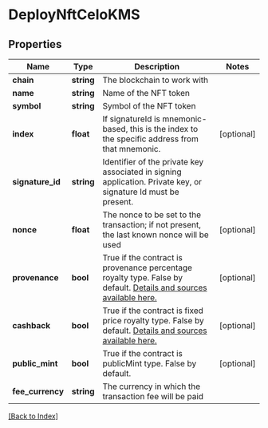 # DeployNftCeloKMS

## Properties

Name | Type | Description | Notes
------------ | ------------- | ------------- | -------------
**chain** | **string** | The blockchain to work with |
**name** | **string** | Name of the NFT token |
**symbol** | **string** | Symbol of the NFT token |
**index** | **float** | If signatureId is mnemonic-based, this is the index to the specific address from that mnemonic. | [optional]
**signature_id** | **string** | Identifier of the private key associated in signing application. Private key, or signature Id must be present. |
**nonce** | **float** | The nonce to be set to the transaction; if not present, the last known nonce will be used | [optional]
**provenance** | **bool** | True if the contract is provenance percentage royalty type. False by default. <a href="https://github.com/tatumio/smart-contracts" target="_blank">Details and sources available here.</a> | [optional]
**cashback** | **bool** | True if the contract is fixed price royalty type. False by default. <a href="https://github.com/tatumio/smart-contracts" target="_blank">Details and sources available here.</a> | [optional]
**public_mint** | **bool** | True if the contract is publicMint type. False by default. | [optional]
**fee_currency** | **string** | The currency in which the transaction fee will be paid |

[[Back to Index]](../index.md)
